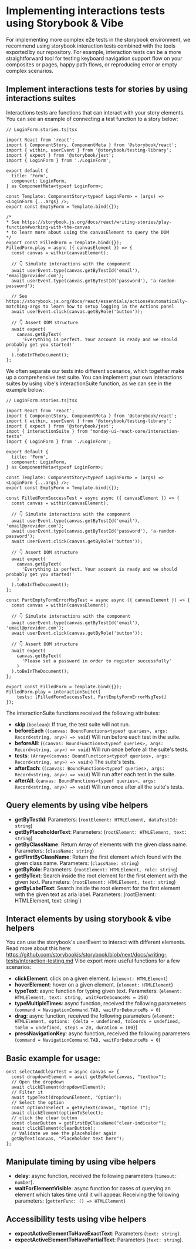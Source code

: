 # Implementing interactions tests using Storybook & Vibe
For implementing more complex e2e tests in the storybook environment, we recommend using storybook interaction tests combined with the tools exported by our repository.
For example, interaction tests can be a more straightforward tool for testing keyboard navigation support flow on your composites or pages, happy path flows, or reproducing error or empty complex scenarios.

## Implement interactions tests for stories by using interactions suites
Interactions tests are functions that can interact with your story elements.
You can see an example of connecting a test function to a story below:
````
// LoginForm.stories.ts|tsx

import React from 'react';
import { ComponentStory, ComponentMeta } from '@storybook/react';
import { within, userEvent } from '@storybook/testing-library';
import { expect } from '@storybook/jest';
import { LoginForm } from './LoginForm';

export default {
  title: 'Form',
  component: LoginForm,
} as ComponentMeta<typeof LoginForm>;

const Template: ComponentStory<typeof LoginForm> = (args) => <LoginForm {...args} />;
export const EmptyForm = Template.bind({});

/*
* See https://storybook.js.org/docs/react/writing-stories/play-function#working-with-the-canvas
* to learn more about using the canvasElement to query the DOM
*/
export const FilledForm = Template.bind({});
FilledForm.play = async ({ canvasElement }) => {
  const canvas = within(canvasElement);

  // 👇 Simulate interactions with the component
  await userEvent.type(canvas.getByTestId('email'), 'email@provider.com');
  await userEvent.type(canvas.getByTestId('password'), 'a-random-password');
  
  // See https://storybook.js.org/docs/react/essentials/actions#automatically-matching-args to learn how to setup logging in the Actions panel
  await userEvent.click(canvas.getByRole('button'));

  // 👇 Assert DOM structure
  await expect(
    canvas.getByText(
      'Everything is perfect. Your account is ready and we should probably get you started!'
    )
  ).toBeInTheDocument();
};
````

We often separate our tests into different scenarios, which together make up a comprehensive test suite.
You can implement your own interactions suites by using vibe's interactionSuite function, as we can see in the example below:
````
// LoginForm.stories.ts|tsx

import React from 'react';
import { ComponentStory, ComponentMeta } from '@storybook/react';
import { within, userEvent } from '@storybook/testing-library';
import { expect } from '@storybook/jest';
impot { interactionSuite } from "monday-ui-react-core/interaction-tests"
import { LoginForm } from './LoginForm';

export default {
  title: 'Form',
  component: LoginForm,
} as ComponentMeta<typeof LoginForm>;

const Template: ComponentStory<typeof LoginForm> = (args) => <LoginForm {...args} />;
export const EmptyForm = Template.bind({});

const FilledFormSuccessTest = async async ({ canvasElement }) => {
  const canvas = within(canvasElement);

  // 👇 Simulate interactions with the component
  await userEvent.type(canvas.getByTestId('email'), 'email@provider.com');
  await userEvent.type(canvas.getByTestId('password'), 'a-random-password');
  await userEvent.click(canvas.getByRole('button'));

  // 👇 Assert DOM structure
  await expect(
    canvas.getByText(
      'Everything is perfect. Your account is ready and we should probably get you started!'
    )
  ).toBeInTheDocument();
};

const PartEmptyFormErrorMsgTest = async async ({ canvasElement }) => {
  const canvas = within(canvasElement);

  // 👇 Simulate interactions with the component
  await userEvent.type(canvas.getByTestId('email'), 'email@provider.com');
  await userEvent.click(canvas.getByRole('button'));

  // 👇 Assert DOM structure
  await expect(
    canvas.getByText(
      'Please set a password in order to register successfully'
    )
  ).toBeInTheDocument();
};

export const FilledForm = Template.bind({});
FilledForm.play = interactionSuite({
    tests: [FilledFormSuccessTest, PartEmptyFormErrorMsgTest]
});
````

The interactionSuite functions received the following attributes:
- **skip** (`boolean`): If true, the test suite will not run.
- **beforeEach** (`(canvas: BoundFunctions<typeof queries>, args: Record<string, any>) => void`) Will run before each test in the suite.
- **beforeAll**:  (`(canvas: BoundFunctions<typeof queries>, args: Record<string, any>) => void`) Will run once before all the suite's tests.
- **tests**: `(Array<(canvas: BoundFunctions<typeof queries>, args: Record<string, any>) => void>`) The suite's tests.
- **afterEach**: (`(canvas: BoundFunctions<typeof queries>, args: Record<string, any>) => void`) Will run after each test in the suite.
- **afterAll**: (`canvas: BoundFunctions<typeof queries>, args: Record<string, any>) => void`) Will run once after all the suite's tests.

## Query elements by using vibe helpers
- **getByTestId**: Parameters: (`rootElement: HTMLElement, dataTestId: string`)
- **getByPlaceholderText**: Parameters:  (`rootElement: HTMLElement, text: string`)
- **getByClassName**: Return Array of elements with the given class name. Parameters: (`className: string`)
- **getFirstByClassName**: Return the first element which found with the given class name. Parameters: (`className: string`)
- **getByRole**: Parameters: (`rootElement: HTMLElement, role: string`)
- **getByText**: Search inside the root element for the first element with the given text. Parameters: (`rootElement: HTMLElement, text: string`)
- **getByLabelText**: Search inside the root element for the first element with the given text as aria label. Parameters: (rootElement: HTMLElement, text: string`)

## Interact elements by using storybook & vibe helpers
You can use the storybook's userEvent to interact with different elements. Read more about this here: https://github.com/storybookjs/storybook/blob/next/docs/writing-tests/interaction-testing.md
Vibe export more useful functions for a few scenarios:
- **clickElement**: click on a given element. (`element: HTMLElement`)
- **hoverElement**: hover on a given element. (`element: HTMLElement`)
- **typeText**: async function for typing given text. Parameters: (`element: HTMLElement, text: string, waitForDebounceMs = 250`)
- **typeMultipleTimes**:  async function, received the following parameters (`command = NavigationCommand.TAB, waitForDebounceMs = 0`)
- **drag**: async function, received the following parameters (`element: HTMLElement, options: {delta = undefined, toCoords = undefined, toElm = undefined, steps = 20, duration = 100}`)
- **pressNavigationKey**: async function, received the following parameters (`command = NavigationCommand.TAB, waitForDebounceMs = 0`)

## Basic example for usage:
```
onst selectAndClearTest = async canvas => {
  const dropdownElement = await getByRole(canvas, "textbox");
  // Open the dropdown
  await clickElement(dropdownElement);
  // Filter it
  await typeText(dropdownElement, "Option");
  // Select the option
  const optionToSelect = getByText(canvas, "Option 1");
  await clickElement(optionToSelect);
  // click the clear button
  const clearButton = getFirstByClassName("clear-indicator");
  await clickElement(clearButton);
  // Validate we see the placeholder again
  getByText(canvas, "Placeholder text here");
};
```

## Manipulate timing by using vibe helpers
- **delay**: async function, received the following parameters (`timeout: number`).
- **waitForElementVisible**: async function for cases of querying an element which takes time until it will appear. Receiving the following parameters: (`getterFunc: () => HTMLElement`)

## Accessibility tests using vibe helpers
- **expectActiveElementToHaveExactText**: Parameters (`text: string`).
- **expectActiveElementToHavePartialText**: Parameters (`text: string`). 
